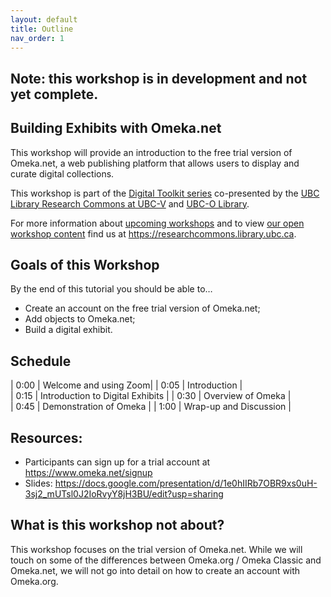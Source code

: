 ```yaml
---
layout: default
title: Outline
nav_order: 1
---
```


## Note: this workshop is in development and not yet complete.

## Building Exhibits with Omeka.net
This workshop will provide an introduction to the free trial version of Omeka.net, a web publishing platform that allows users to display and curate digital collections.

This workshop is part of the <a href="https://libcal.library.ubc.ca/calendar/vancouver/?t=g&q=Digital%20toolkit&cid=7544&cal=7544&inc=0">Digital Toolkit series</a> co-presented by the <a href="https://researchcommons.library.ubc.ca/">UBC Library Research Commons at UBC-V</a>  and <a href="https://library.ok.ubc.ca/">UBC-O Library</a>.

For more information about [upcoming workshops](https://researchcommons.library.ubc.ca/events/) and to view [our open workshop content](https://researchcommons.library.ubc.ca/oer/) find us at <a href="
https://researchcommons.library.ubc.ca">https://researchcommons.library.ubc.ca</a>.

## Goals of this Workshop

By the end of this tutorial you should be able to…
* Create an account on the free trial version of Omeka.net;
* Add objects to Omeka.net;
* Build a digital exhibit.   

## Schedule

| 0:00 | Welcome and using Zoom|
| 0:05 | Introduction |  
| 0:15 | Introduction to Digital Exhibits |
| 0:30 | Overview of Omeka |   
| 0:45 | Demonstration of Omeka |
| 1:00 | Wrap-up and Discussion |

## Resources:
* Participants can sign up for a trial account at https://www.omeka.net/signup
* Slides: https://docs.google.com/presentation/d/1e0hIIRb7OBR9xs0uH-3sj2_mUTsl0J2IoRvyY8jH3BU/edit?usp=sharing

## What is this workshop not about?

This workshop focuses on the trial version of Omeka.net. While we will touch on some of the differences between Omeka.org / Omeka Classic and Omeka.net, we will not go into detail on how to create an account with Omeka.org.
